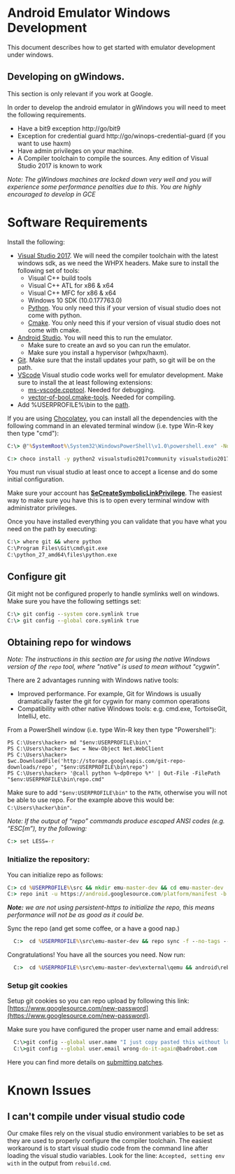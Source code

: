 Android Emulator Windows Development
=====================================

This document describes how to get started with emulator development under windows.

## Developing on gWindows.

This section is only relevant if you work at Google.

In order to develop the android emulator in gWindows you will need to meet the
following requirements.

  - Have a bit9 exception http://go/bit9
  - Exception for credential guard http://go/winops-credential-guard (if you
    want to use haxm)
  - Have admin privileges on your machine.
  - A Compiler toolchain to compile the sources. Any edition of Visual Studio
    2017 is known to work

*Note: The gWindows machines are locked down very well and you will experience
some performance penalties due to this. You are highly encouraged to develop in GCE*

# Software Requirements

Install the following:

- [Visual Studio 2017](https://visualstudio.microsoft.com/downloads/). We will
  need the compiler toolchain with the latest windows sdk, as we need the WHPX
  headers. Make sure to install the following set of tools:
    - Visual C++ build tools
    - Visual C++ ATL for x86 & x64
    - Visual C++ MFC for x86 & x64
    - Windows 10 SDK (10.0.177763.0)
    - [Python](https://www.python.org/downloads/windows/). You only need this
      if your version of visual studio does not come with python.
    - [Cmake](https://cmake.org/download/). You only need this if your version
      of visual studio does not come with cmake.
- [Android Studio](https://developer.android.com/studio). You will need this to
  run the emulator.
    - Make sure to create an avd so you can run the emulator.
    - Make sure you install a hypervisor (whpx/haxm).
- [Git](https://git-scm.com/downloads). Make sure that the install updates your
  path, so git will be on the path.
- [VScode](https://code.visualstudio.com/) Visual studio code works well for
  emulator development. Make sure to install the at least following extensions:
    - [ms-vscode.cpptool](https://marketplace.visualstudio.com/items?itemName=ms-vscode.cpptools).
      Needed for debugging.
    - [vector-of-bool.cmake-tools](https://marketplace.visualstudio.com/items?itemName=vector-of-bool.cmake-tools).
      Needed for compiling.
- Add %USERPROFILE%\bin to the
  [path](https://www.windows-commandline.com/set-path-command-line/).

If you are using [Chocolatey](https://chocolatey.org/), you can install all the
dependencies with the following command in an elevated terminal window (i.e.
type Win-R key then type "cmd"):

```bat
C:\> @"%SystemRoot%\System32\WindowsPowerShell\v1.0\powershell.exe" -NoProfile -InputFormat None -ExecutionPolicy Bypass -Command "iex ((New-Object System.Net.WebClient).DownloadString('https://chocolatey.org/install.ps1'))" && SET "PATH=%PATH%;%ALLUSERSPROFILE%\chocolatey\bin"

C:> choco install -y python2 visualstudio2017community visualstudio2017-workload-vctools visualstudio2017-workload-nativedesktop cmake

```

You must run visual studio at least once to accept a license and do some initial configuration.

Make sure your account has
**[SeCreateSymbolicLinkPrivilege](https://security.stackexchange.com/questions/10194/why-do-you-have-to-be-an-admin-to-create-a-symlink-in-windows)**.
The easiest way to make sure you have this is to open every terminal window
with administrator privileges.

Once you have installed everything you can validate that you have what you need on the path by executing:

  ```bat
  C:\> where git && where python
  C:\Program Files\Git\cmd\git.exe
  C:\python_27_amd64\files\python.exe
  ```

## Configure git

Git might not be configured properly to handle symlinks well on windows. Make
sure you have the following settings set:

  ```bat
  C:\> git config --system core.symlink true
  C:\> git config --global core.symlink true
  ```

## Obtaining repo for windows

*Note: The instructions in this section are for using the native Windows
version of the `repo` tool, where "native" is used to mean without "cygwin".*

There are 2 advantages running with Windows native tools:
  - Improved performance. For example, Git for Windows is usually dramatically
    faster the git for cygwin for many common operations
  - Compatibility with other native Windows tools: e.g. cmd.exe, TortoiseGit,
    IntelliJ, etc.

From a PowerShell window (i.e. type Win-R key then type "Powershell"):

  ```PS
  PS C:\Users\hacker> md "$env:USERPROFILE\bin\"
  PS C:\Users\hacker> $wc = New-Object Net.WebClient
  PS C:\Users\hacker> $wc.DownloadFile('http://storage.googleapis.com/git-repo-downloads/repo', "$env:USERPROFILE\bin\repo")
  PS C:\Users\hacker> '@call python %~dp0repo %*' | Out-File -FilePath "$env:USERPROFILE\bin\repo.cmd"
  ```

Make sure to add `"$env:USERPROFILE\bin"` to the `PATH`, otherwise you will not
be able to use repo. For the example above this would be:
`C:\Users\hacker\bin"`.

*Note: If the output of “repo” commands produce escaped ANSI codes (e.g.
“ESC[m”), try the following:*

  ```bat
  C:> set LESS=-r
  ```

 ### Initialize the repository:

You can initialize repo as follows:

  ```bat
  C:> cd %USERPROFILE%\src && mkdir emu-master-dev && cd emu-master-dev
  C:> repo init -u https://android.googlesource.com/platform/manifest -b emu-master-dev
  ```

***Note:** we are not using persistent-https to initialize the repo, this means
performance will not be as good as it could be.*


Sync the repo (and get some coffee, or a have a good nap.)

  ```bat
    C:>  cd %USERPROFILE%\src\emu-master-dev && repo sync -f --no-tags --optimized-fetch --prune
  ```

Congratulations! You have all the sources you need. Now run:

  ```bat
    C:>  cd %USERPROFILE%\src\emu-master-dev\external\qemu && android\rebuild
  ```


### Setup git cookies

Setup git cookies so you can repo upload by following this link:
[https://www.googlesource.com/new-password](https://www.googlesource.com/new-password).

Make sure you have configured the proper user name and email address:

  ```bat
    C:\>git config --global user.name "I just copy pasted this without looking"
    C:\>git config --global user.email wrong-do-it-again@badrobot.com
  ```

Here you can find more details on [submitting patches](
https://gerrit.googlesource.com/git-repo/+/refs/heads/master/SUBMITTING_PATCHES.md).

# Known Issues

## I can't compile under visual studio code

Our cmake files rely on the visual studio environment variables to be set as
they are used to properly configure the compiler toolchain.
The easiest workaround is to start visual studio code from the command line
after loading the visual studio variables. Look for the line: `Accepted,
setting env with` in the output from `rebuild.cmd`.
